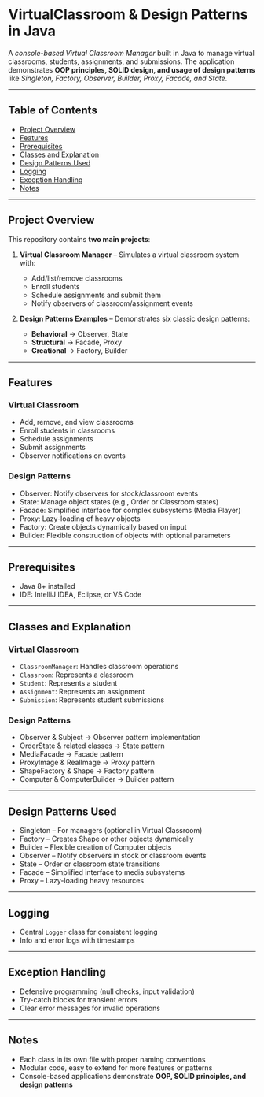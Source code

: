 # VirtualClassroom & Design Patterns in Java

A *console-based Virtual Classroom Manager* built in Java to manage virtual classrooms, students, assignments, and submissions. The application demonstrates **OOP principles, SOLID design, and usage of design patterns** like *Singleton, Factory, Observer, Builder, Proxy, Facade, and State*.

---

## Table of Contents

* [Project Overview](#project-overview)
* [Features](#features)
* [Prerequisites](#prerequisites)
* [Classes and Explanation](#classes-and-explanation)
* [Design Patterns Used](#design-patterns-used)
* [Logging](#logging)
* [Exception Handling](#exception-handling)
* [Notes](#notes)

---

## Project Overview

This repository contains **two main projects**:

1. **Virtual Classroom Manager** – Simulates a virtual classroom system with:

   * Add/list/remove classrooms
   * Enroll students
   * Schedule assignments and submit them
   * Notify observers of classroom/assignment events

2. **Design Patterns Examples** – Demonstrates six classic design patterns:

   * **Behavioral** → Observer, State
   * **Structural** → Facade, Proxy
   * **Creational** → Factory, Builder

---

## Features

### Virtual Classroom

* Add, remove, and view classrooms
* Enroll students in classrooms
* Schedule assignments
* Submit assignments
* Observer notifications on events

### Design Patterns

* Observer: Notify observers for stock/classroom events
* State: Manage object states (e.g., Order or Classroom states)
* Facade: Simplified interface for complex subsystems (Media Player)
* Proxy: Lazy-loading of heavy objects
* Factory: Create objects dynamically based on input
* Builder: Flexible construction of objects with optional parameters

---

## Prerequisites

* Java 8+ installed
* IDE: IntelliJ IDEA, Eclipse, or VS Code

---

## Classes and Explanation

### Virtual Classroom

* `ClassroomManager`: Handles classroom operations
* `Classroom`: Represents a classroom
* `Student`: Represents a student
* `Assignment`: Represents an assignment
* `Submission`: Represents student submissions

### Design Patterns

* Observer & Subject → Observer pattern implementation
* OrderState & related classes → State pattern
* MediaFacade → Facade pattern
* ProxyImage & RealImage → Proxy pattern
* ShapeFactory & Shape → Factory pattern
* Computer & ComputerBuilder → Builder pattern

---

## Design Patterns Used

* Singleton – For managers (optional in Virtual Classroom)
* Factory – Creates Shape or other objects dynamically
* Builder – Flexible creation of Computer objects
* Observer – Notify observers in stock or classroom events
* State – Order or classroom state transitions
* Facade – Simplified interface to media subsystems
* Proxy – Lazy-loading heavy resources

---

## Logging

* Central `Logger` class for consistent logging
* Info and error logs with timestamps

---

## Exception Handling

* Defensive programming (null checks, input validation)
* Try-catch blocks for transient errors
* Clear error messages for invalid operations

---

## Notes

* Each class in its own file with proper naming conventions
* Modular code, easy to extend for more features or patterns
* Console-based applications demonstrate **OOP, SOLID principles, and design patterns**
